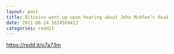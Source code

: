 ```yaml
--- 
layout: post 
title: Bitcoins went up upon hearing about John McAfee’s dead 
date: 2021-06-24 1624569413 
categories: reddit 
--- 
```

https://redd.it/o7a73m